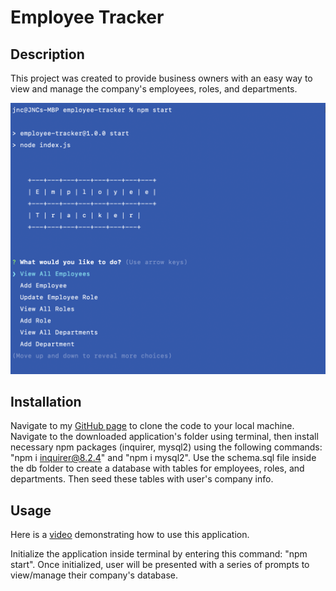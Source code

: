 # Employee Tracker

## Description

This project was created to provide business owners with an easy way to view and manage the company's employees, roles, and departments.

![Screenshot of Employee Tracker Application](./images/employee-tracker-screenshot.png)

## Installation

Navigate to my [GitHub page](https://github.com/jnc444xd/employee-tracker) to clone the code to your local machine. Navigate to the downloaded application's folder using terminal, then install necessary npm packages (inquirer, mysql2) using the following commands: "npm i inquirer@8.2.4" and "npm i mysql2". Use the schema.sql file inside the db folder to create a database with tables for employees, roles, and departments. Then seed these tables with user's company info. 

## Usage

Here is a [video](https://watch.screencastify.com/v/aT0fS6MtiUCDUXiFnSE9) demonstrating how to use this application.

Initialize the application inside terminal by entering this command: "npm start". Once initialized, user will be presented with a series of prompts to view/manage their company's database.
